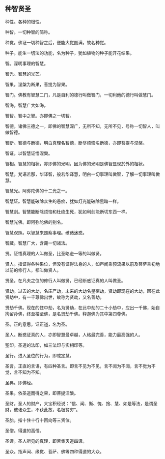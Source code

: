 ## 种智贤圣

种性。各种的根性。

种智。一切种智的简称。

种觉。佛证一切种智之后，便能大觉圆满，故名种觉。

种子。能生一切法的功能，名为种子，犹如植物的种子能开花结果。

智。深明事理的智慧。

智光。智慧的光芒。

智果。涅槃为断果，菩提为智果。

智门。佛教有智慧二门，凡是自利的德行叫做智门，一切利他的德行叫做慧门。

智海。智慧广大如海。

智智。智中之智。亦即佛之一切智。

智德。诸佛三德之一，即佛的智慧深广，无所不知，无所不见，号称一切智人，叫做智德。

智断。智德与断德，明白真理名智德，断尽烦恼名断德，亦即菩提与涅槃。

智证。以智慧证悟涅槃。

智相。智慧的相状，亦即佛的光明，因为佛的光明是佛智显现於外的相状。

智慧。梵语若那，华译智，般若华译慧，明白一切事理叫做智，了解一切事理叫做慧。

智慧光。阿弥陀佛的十二光之一。

智慧证。智慧能破除众生的愚痴，犹如灯光能破除黑暗一样。

智慧剑。智慧能断除烦恼和杜绝生死，犹如利剑能断切东西一样。

智慧光佛。即阿弥陀佛的别名。

智慧观照。以智慧来照察事理。破诸迷惑。

智藏。智慧广大，含藏一切诸法。

贤。证悟真理的人叫做圣，比圣略逊一等的叫做贤。

贤人。指证得各种果位，但没有证得法身的人，如声闻乘预流果以前及菩萨乘初地以前的修行人，都叫做贤人。

贤圣。在凡夫之位的修行人叫做贤，已经断惑证真的人叫做圣。

贤劫。过去的大劫，名庄严劫，未来的大劫名星宿劫，贤劫即现在的大劫，因在此贤劫中，有一千尊佛出世，故称为贤劫，又名善劫。

贤劫千佛。现在的住中劫，名为贤劫，在此中劫的二十小劫中，应出一千佛，始自拘留孙佛，终至楼至佛，是名贤劫千佛。释迦佛为其中第四尊佛。

圣。正的意思，证正道，名为圣。

圣人。断惑证真的人，亦即智慧最卓越，人格最完善，能力最高强的人。

聖印。圣道的法印，如三法印与实相印等。

圣行。进入圣位的行为，即戒定慧。

圣言。正直的言语，有四种圣言。即言不见为不见，言不闻为不闻，言不觉为不觉，言不知为不知。

圣典。即佛经。

圣果。依圣道而得之果，即菩提涅槃。

圣财。圣人的财产，大宝积经说：“信、闻、惭、愧、捨、慧、如是等法，是谓圣财，彼诸众生，不获此故，名极贫穷”。

圣胎。指十住十行十回向等三贤位。

圣僧。得道的高僧。

圣谛。圣人所见的真理，即苦集灭道四谛。

圣众。指声闻、缘觉、菩萨、佛等四种得道的大众。
